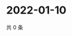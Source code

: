 # 2022-01-10

共 0 条

<!-- BEGIN WEIBO -->
<!-- 最后更新时间 Mon Jan 10 2022 22:11:38 GMT+0800 (China Standard Time) -->

<!-- END WEIBO -->
